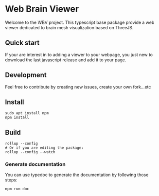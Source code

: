 # Web Brain Viewer
Welcome to the WBV project. This typescript base package provide a web viewer dedicated to brain mesh visualization 
based on ThreeJS.

## Quick start
If your are interest in to adding a viewer to your webpage, you just new to download the last 
javascript release and add it to your page.

## Development
Feel free to contribute by creating new issues, create your own fork...etc

## Install
```shell
sudo apt install npm
npm install 
```

## Build
```shell
rollup --config
# Or if you are editing the package:
rollup --config --watch
```

### Generate documentation
You can use typedoc to generate the documentation by following those steps:
```shell
npm run doc
```
